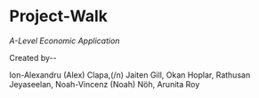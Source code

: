 # Project-Walk

*A-Level Economic Application*

Created by-- 

Ion-Alexandru (Alex) Clapa,(/n)
Jaiten Gill, 
Okan Hoplar, 
Rathusan Jeyaseelan, 
Noah-Vincenz (Noah) Nöh, 
Arunita Roy
